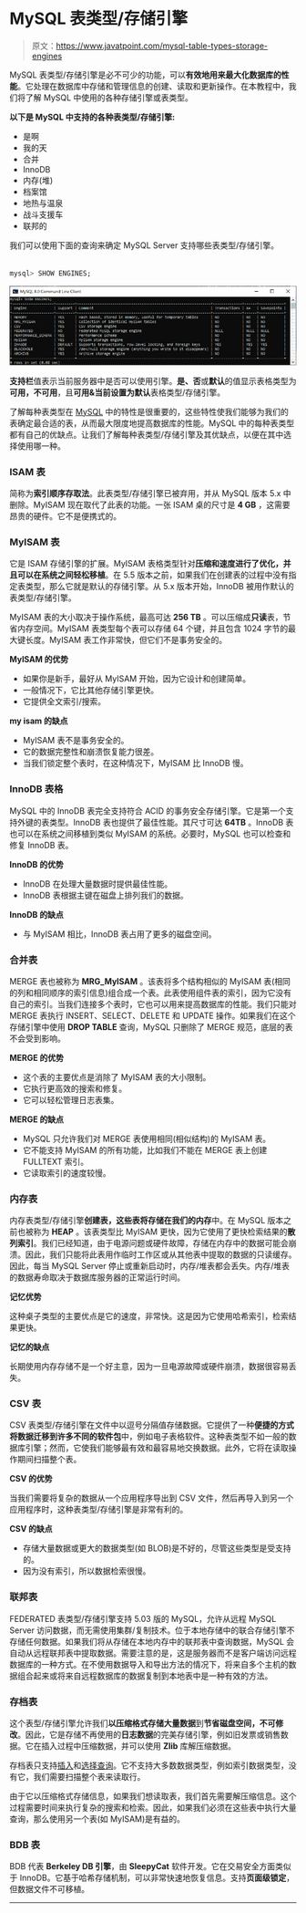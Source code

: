 # MySQL 表类型/存储引擎

> 原文：<https://www.javatpoint.com/mysql-table-types-storage-engines>

MySQL 表类型/存储引擎是必不可少的功能，可以**有效地用来最大化数据库的性能**。它处理在数据库中存储和管理信息的创建、读取和更新操作。在本教程中，我们将了解 MySQL 中使用的各种存储引擎或表类型。

**以下是 MySQL 中支持的各种表类型/存储引擎:**

*   是啊
*   我的天
*   合并
*   InnoDB
*   内存(堆)
*   档案馆
*   地热与温泉
*   战斗支援车
*   联邦的

我们可以使用下面的查询来确定 MySQL Server 支持哪些表类型/存储引擎。

```sql

mysql> SHOW ENGINES;

```

![MySQL Table Types/Storage Engines](img/9a8362d688c8a07de947a00fabd81e2c.png)

**支持栏**值表示当前服务器中是否可以使用引擎。**是、否**或**默认**的值显示表格类型为**可用，不可用**，且**可用&当前设置为默认**表格类型/存储引擎。

了解每种表类型在 [MySQL](https://www.javatpoint.com/mysql-tutorial) 中的特性是很重要的，这些特性使我们能够为我们的表确定最合适的表，从而最大限度地提高数据库的性能。MySQL 中的每种表类型都有自己的优缺点。让我们了解每种表类型/存储引擎及其优缺点，以便在其中选择使用哪一种。

### ISAM 表

简称为**索引顺序存取法**。此表类型/存储引擎已被弃用，并从 MySQL 版本 5.x 中删除。MyISAM 现在取代了此表的功能。一张 ISAM 桌的尺寸是 **4 GB** ，这需要昂贵的硬件。它不是便携式的。

### MyISAM 表

它是 ISAM 存储引擎的扩展。MyISAM 表格类型针对**压缩和速度进行了优化，并且可以在系统之间轻松移植**。在 5.5 版本之前，如果我们在创建表的过程中没有指定表类型，那么它就是默认的存储引擎。从 5.x 版本开始，InnoDB 被用作默认的表类型/存储引擎。

MyISAM 表的大小取决于操作系统，最高可达 **256 TB** 。可以压缩成**只读**表，节省内存空间。MyISAM 表类型每个表可以存储 64 个键，并且包含 1024 字节的最大键长度。MyISAM 表工作非常快，但它们不是事务安全的。

**MyISAM 的优势**

*   如果你是新手，最好从 MyISAM 开始，因为它设计和创建简单。
*   一般情况下，它比其他存储引擎更快。
*   它提供全文索引/搜索。

**my isam 的缺点**

*   MyISAM 表不是事务安全的。
*   它的数据完整性和崩溃恢复能力很差。
*   当我们锁定整个表时，在这种情况下，MyISAM 比 InnoDB 慢。

### InnoDB 表格

MySQL 中的 InnoDB 表完全支持符合 ACID 的事务安全存储引擎。它是第一个支持外键的表类型。InnoDB 表也提供了最佳性能。其尺寸可达 **64TB** 。InnoDB 表也可以在系统之间移植到类似 MyISAM 的系统。必要时，MySQL 也可以检查和修复 InnoDB 表。

**InnoDB 的优势**

*   InnoDB 在处理大量数据时提供最佳性能。
*   InnoDB 表根据主键在磁盘上排列我们的数据。

**InnoDB 的缺点**

*   与 MyISAM 相比，InnoDB 表占用了更多的磁盘空间。

### 合并表

MERGE 表也被称为 **MRG_MyISAM** 。该表将多个结构相似的 MyISAM 表(相同的列和相同顺序的索引信息)组合成一个表。此表使用组件表的索引，因为它没有自己的索引。当我们连接多个表时，它也可以用来提高数据库的性能。我们只能对 MERGE 表执行 INSERT、SELECT、DELETE 和 UPDATE 操作。如果我们在这个存储引擎中使用 **DROP TABLE** 查询，MySQL 只删除了 MERGE 规范，底层的表不会受到影响。

**MERGE 的优势**

*   这个表的主要优点是消除了 MyISAM 表的大小限制。
*   它执行更高效的搜索和修复。
*   它可以轻松管理日志表集。

**MERGE 的缺点**

*   MySQL 只允许我们对 MERGE 表使用相同(相似结构)的 MyISAM 表。
*   它不能支持 MyISAM 的所有功能，比如我们不能在 MERGE 表上创建 FULLTEXT 索引。
*   它读取索引的速度较慢。

### 内存表

内存表类型/存储引擎**创建表，这些表将存储在我们的内存**中。在 MySQL 版本之前也被称为 **HEAP** 。该表类型比 MyISAM 更快，因为它使用了更快检索结果的**散列索引**。我们已经知道，由于电源问题或硬件故障，存储在内存中的数据可能会崩溃。因此，我们只能将此表用作临时工作区或从其他表中提取的数据的只读缓存。因此，每当 MySQL Server 停止或重新启动时，内存/堆表都会丢失。内存/堆表的数据寿命取决于数据库服务器的正常运行时间。

**记忆优势**

这种桌子类型的主要优点是它的速度，非常快。这是因为它使用哈希索引，检索结果更快。

**记忆的缺点**

长期使用内存存储不是一个好主意，因为一旦电源故障或硬件崩溃，数据很容易丢失。

### CSV 表

CSV 表类型/存储引擎在文件中以逗号分隔值存储数据。它提供了一种**便捷的方式将数据迁移到许多不同的软件包**中，例如电子表格软件。这种表类型不如一般的数据库引擎；然而，它使我们能够最有效和最容易地交换数据。此外，它将在读取操作期间扫描整个表。

**CSV 的优势**

当我们需要将复杂的数据从一个应用程序导出到 CSV 文件，然后再导入到另一个应用程序时，这种表类型/存储引擎是非常有利的。

**CSV 的缺点**

*   存储大量数据或更大的数据类型(如 BLOB)是不好的，尽管这些类型是受支持的。
*   因为没有索引，所以数据检索很慢。

### 联邦表

FEDERATED 表类型/存储引擎支持 5.03 版的 MySQL，允许从远程 MySQL Server 访问数据，而无需使用集群/复制技术。位于本地存储中的联合存储引擎不存储任何数据。如果我们将从存储在本地内存中的联邦表中查询数据，MySQL 会自动从远程联邦表中提取数据。需要注意的是，这是服务器而不是客户端访问远程数据库的一种方式。在不使用数据导入和导出方法的情况下，将来自多个主机的数据组合起来或将来自远程数据库的数据复制到本地表中是一种有效的方法。

### 存档表

这个表型/存储引擎允许我们**以压缩格式存储大量数据**到**节省磁盘空间，不可修改**。因此，它是存储不再使用的**日志数据**的完美存储引擎，例如旧发票或销售数据。它在插入过程中压缩数据，并可以使用 **Zlib** 库解压缩数据。

存档表只支持[插入](https://www.javatpoint.com/mysql-insert)和[选择查询](https://www.javatpoint.com/mysql-select)。它不支持大多数数据类型，例如索引数据类型，没有它，我们需要扫描整个表来读取行。

由于它以压缩格式存储信息，如果我们想读取表，我们首先需要解压缩信息。这个过程需要时间来执行复杂的搜索和检索。因此，如果我们必须在这些表中执行大量查询，那么使用另一个表(如 MyISAM)是有益的。

### BDB 表

BDB 代表 **Berkeley DB 引擎**，由 **SleepyCat** 软件开发。它在交易安全方面类似于 InnoDB。它基于哈希存储机制，可以非常快速地恢复信息。支持**页面级锁定**，但数据文件不可移植。

* * *